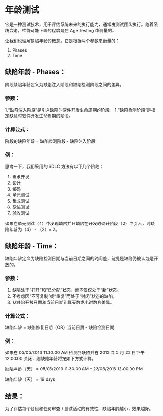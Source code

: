 # 年龄测试

它是一种测试技术，用于评估系统未来的执行能力，通常由测试团队执行。随着系统变老，性能可能下降的程度是在 Age Testing 中测量的。

让我们也理解缺陷年龄的概念。它是根据两个参数来衡量的：

1. Phases
1. Time

## 缺陷年龄 - Phases：

阶段缺陷年龄定义为缺陷注入阶段和缺陷检测阶段之间的差异。

### 参数：

1.“缺陷注入阶段”是引入缺陷时软件开发生命周期的阶段。
1.“缺陷检测阶段”是指定缺陷时软件开发生命周期的阶段。

### 计算公式：

阶段的缺陷年龄 = 缺陷检测阶段 - 缺陷注入阶段

### 例：

思考一下，我们采用的 SDLC 方法有以下几个阶段：

1. 需求开发
1. 设计
1. 编码
1. 单元测试
1. 集成测试
1. 系统测试
1. 验收测试

如果在单元测试（4）中发现缺陷并且缺陷在开发的设计阶段（2）中引入，则缺陷年龄为（4） - （2）= 2。

## 缺陷年龄 - Time：

缺陷年龄定义为缺陷检测日期与当前日期之间的时间差，前提是缺陷仍被认为是开放的。

### 参数：

1. 缺陷处于“打开”和“已分配”状态，而不仅仅处于“新”状态。
1. 不考虑因“不可复制”或“重复”而处于“封闭”状态的缺陷。
1. 从缺陷开放日期和当前日期计算天数或小时数的差异。

### 计算公式：

缺陷年龄 = 缺陷修复日期（OR）当前日期 - 缺陷检测日期

### 例：

如果在 05/05/2013 11:30:00 AM 检测到缺陷并在 2013 年 5 月 23 日下午 12:00:00 关闭，则缺陷年龄将按如下方式计算。

缺陷年龄（天） = 05/05/2013 11:30:00 AM - 23/05/2013 12:00:00 PM

缺陷年龄（天） = 19 days

## 结果：

为了评估每个阶段和任何审查 / 测试活动的有效性，缺陷年龄越小，效果越好。
